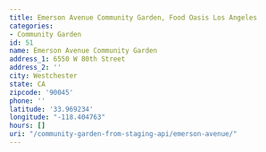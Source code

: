 ```yaml
---
title: Emerson Avenue Community Garden, Food Oasis Los Angeles
categories:
- Community Garden
id: 51
name: Emerson Avenue Community Garden
address_1: 6550 W 80th Street
address_2: ''
city: Westchester
state: CA
zipcode: '90045'
phone: ''
latitude: '33.969234'
longitude: "-118.404763"
hours: []
uri: "/community-garden-from-staging-api/emerson-avenue/"
---
```



